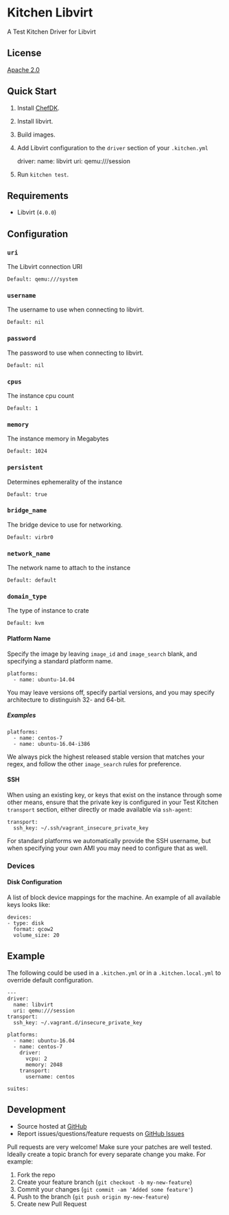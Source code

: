# Kitchen Libvirt 

A Test Kitchen Driver for Libvirt

## License

[Apache 2.0][license]

## Quick Start

1. Install [ChefDK](https://downloads.chef.io/chefdk).
2. Install libvirt.
3. Build images.
4. Add Libvirt configuration to the `driver` section of your `.kitchen.yml`

    driver:
      name: libvirt
      uri: qemu:///session

5. Run `kitchen test`.

## Requirements

* Libvirt (`4.0.0`)

## Configuration

### `uri` 

The Libvirt connection URI

    Default: qemu:///system

### `username`

The username to use when connecting to libvirt.

    Default: nil

### `password`

The password to use when connecting to libvirt.

    Default: nil

### `cpus`

The instance cpu count

    Default: 1

### `memory`

The instance memory in Megabytes

    Default: 1024

### `persistent`

Determines ephemerality of the instance

    Default: true

### `bridge_name` 

The bridge device to use for networking.

    Default: virbr0


### `network_name`

The network name to attach to the instance

    Default: default

### `domain_type`

The type of instance to crate

    Default: kvm

#### Platform Name

Specify the image by leaving `image_id` and `image_search`
blank, and specifying a standard platform name.

    platforms:
      - name: ubuntu-14.04

You may leave versions off, specify partial versions, and you may specify architecture to distinguish 32- and 64-bit. 

##### Examples

    platforms:
      - name: centos-7
      - name: ubuntu-16.04-i386

We always pick the highest released stable version that matches your regex, and
follow the other `image_search` rules for preference.

#### SSH

When using an existing key, or keys that exist on the instance through some other means, ensure that the private key is configured in your Test Kitchen `transport` section, either directly or made available via `ssh-agent`:

    transport:
      ssh_key: ~/.ssh/vagrant_insecure_private_key

For standard platforms we automatically provide the SSH username, but when specifying your own AMI you may need to configure that as well.

### Devices

#### Disk Configuration

A list of block device mappings for the machine.  An example of all available keys looks like:

    devices:
    - type: disk
      format: qcow2
      volume_size: 20

## Example

The following could be used in a `.kitchen.yml` or in a `.kitchen.local.yml`
to override default configuration.

    ---
    driver:
      name: libvirt
      uri: qemu:///session
    transport:
      ssh_key: ~/.vagrant.d/insecure_private_key

    platforms:
      - name: ubuntu-16.04
      - name: centos-7
        driver:
          vcpu: 2
          memory: 2048
        transport:
          username: centos

    suites:

## Development

* Source hosted at [GitHub][repo]
* Report issues/questions/feature requests on [GitHub Issues][issues]

Pull requests are very welcome! Make sure your patches are well tested.
Ideally create a topic branch for every separate change you make. For
example:

1. Fork the repo
2. Create your feature branch (`git checkout -b my-new-feature`)
3. Commit your changes (`git commit -am 'Added some feature'`)
4. Push to the branch (`git push origin my-new-feature`)
5. Create new Pull Request


[author]:           https://github.com/brandocorp
[issues]:           https://github.com/brandocorp/kitchen-libvirt/issues
[license]:          https://github.com/brandocorp/kitchen-libvirt/blob/master/LICENSE
[repo]:             https://github.com/brandocorp/kitchen-libvirt
[driver_usage]:     https://github.com/brandocorp/kitchen-libvirt
[chef_omnibus_dl]:  https://downloads.chef.io/chef
[kitchenci]:        https://kitchen.ci/
